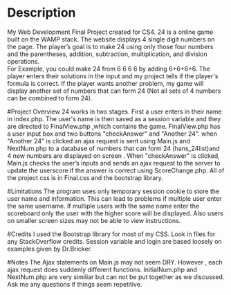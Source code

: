 # Description
My Web Development Final Project created for CS4. 24 is a online game built on the
WAMP stack. The website displays 4 single digit numbers on the page.
The player’s goal is to make 24 using only those four numbers and the parentheses, addition, subtraction, multiplication, and division operations.  
For Example, you could make 24 from 6 6 6 6 by adding 6+6+6+6. The player enters their solutions in the input and my project tells if the player's formula is correct.
If the player wants another problem, my game will display another set of numbers that can form 24 (Not all sets of 4 numbers can be combined to form 24).


#Project Overview
24 works in two stages. First a user enters in their name in index.php. The
user's name is then saved as a session variable and they are directed to FinalView.php ,which contains the game.
FinalView.php has  a user input box and two buttons "checkAnswer" and "Another 24".
when "Another 24"  is clicked an ajax request is sent using Main.js and NextNum.php to a database
of numbers that can form 24 (hans_24list)and 4 new numbers are displayed on screen . When "checkAnswer" is clicked, Main.js checks the user’s inputs and
sends an ajax request to the server to update the userscore if the answer is correct using ScoreChange.php.
All of the project css is in Final.css and the bootstrap library.


#Limitations
The program uses only temporary session cookie to store the user name and information.
This can lead to problems if multiple user enter the same username. If multiple users with the same
name enter the scoreboard only the user with the higher score will be displayed. Also users on smaller screen sizes may not be
able to view instructions.

#Credits
I used the Bootstrap library for most of my CSS.
Look in files for any StackOverflow credits. Session variable and login are based
loosely on examples given by Dr.Bricker.

#Notes
The Ajax statements on Main.js may not seem DRY. However , each ajax request does suddenly different functions.
InitialNum.php and NextNum.php are very similiar but can not be put together as we discussed.
Ask me any questions if things seem repetitive.
